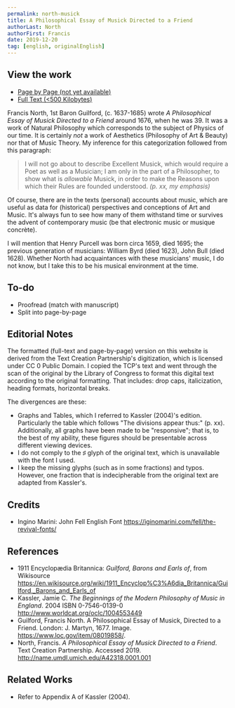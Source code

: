 ```yaml
---
permalink: north-musick
title: A Philosophical Essay of Musick Directed to a Friend
authorLast: North
authorFirst: Francis
date: 2019-12-20
tag: [english, originalEnglish]
---
```


## View the work

* [Page by Page (not yet available)](/north-musick/page)
* [Full Text (<500 Kilobytes)](/north-musick/full)

Francis North, 1st Baron Guilford, (c. 1637-1685) wrote _A Philosophical Essay of Musick Directed to a Friend_ around 1676, when he was 39. It was a work of Natural Philosophy which corresponds to the subject of Physics of our time. It is certainly _not_ a work of Aesthetics (Philosophy of Art & Beauty) nor that of Music Theory. My inference for this categorization followed from this paragraph:

> I will not go about to describe Excellent Musick, which would require a Poet as well as a Musician; I am only in the part of a Philosopher, to show what is _allowable_ Musick, in order to make the Reasons upon which their Rules are founded understood. _(p. xx, my emphasis)_

Of course, there are in the texts (personal) accounts about music, which are useful as data for (historical) perspectives and conceptions of Art and Music. It's always fun to see how many of them withstand time or survives the advent of contemporary music (be that electronic music or musique concrète).

I will mention that Henry Purcell was born circa 1659, died 1695; the previous generation of musicians: William Byrd (died 1623), John Bull (died 1628). Whether North had acquaintances with these musicians' music, I do not know, but I take this to be his musical environment at the time. 

## To-do

* Proofread (match with manuscript)
* Split into page-by-page

## Editorial Notes

The formatted (full-text and page-by-page) version on this website is derived from the Text Creation Partnership's digitization, which is licensed under CC 0 Public Domain. I copied the TCP's text and went through the scan of the original by the Library of Congress to format this digital text according to the original formatting. That includes: drop caps, italicization, heading formats, horizontal breaks.

The divergences are these:
* Graphs and Tables, which I referred to Kassler (2004)'s edition. Particularly the table which follows "The divisions appear thus:" (p. xx). Additionally, all graphs have been made to be "responsive"; that is, to the best of my ability, these figures should be presentable across different viewing devices.
* I do not comply to the ♯ glyph of the original text, which is unavailable with the font I used.
* I keep the missing glyphs (such as in some fractions) and typos. However, one fraction that is indecipherable from the original text are adapted from Kassler's.

## Credits

* Ingino Marini: John Fell English Font https://iginomarini.com/fell/the-revival-fonts/

## References

* 1911 Encyclopædia Britannica: _Guilford, Barons and Earls of_, from Wikisource https://en.wikisource.org/wiki/1911_Encyclop%C3%A6dia_Britannica/Guilford,_Barons_and_Earls_of
* Kassler, Jamie C. _The Beginnings of the Modern Philosophy of Music in England_. 2004 ISBN 0-7546-0139-0 http://www.worldcat.org/oclc/1004553449
* Guilford, Francis North. A Philosophical Essay of Musick, Directed to a Friend. London: J. Martyn, 1677. Image. https://www.loc.gov/item/08019858/.
* North, Francis. _A Philosophical Essay of Musick Directed to a Friend_. Text Creation Partnership. Accessed 2019. http://name.umdl.umich.edu/A42318.0001.001

## Related Works 

* Refer to Appendix A of Kassler (2004).
